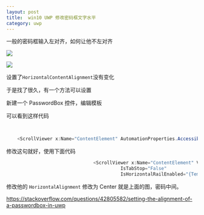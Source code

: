 ```yaml
---
layout: post
title:  win10 UWP 修改密码框文字水平 
category: uwp 
---
```


一般的密码框输入左对齐，如何让他不左对齐

![](http://7xqpl8.com1.z0.glb.clouddn.com/AwCCAwMAItoFAMV%2BBQA28wYAAQAEAK4%2BAQBmQwIAaOgJAOjZ%2F2017315175218.jpg)

![](http://7xqpl8.com1.z0.glb.clouddn.com/AwCCAwMAItoFAMV%2BBQA28wYAAQAEAK4%2BAQBmQwIAaOgJAOjZ%2F2017315175617.jpg)

<!--more-->

<div id="toc"></div>
<!-- csdn -->

设置了`HorizontalContentAlignment`没有变化

于是找了很久，有一个方法可以设置

新建一个 PasswordBox 控件，编辑模板

可以看到这样代码


```csharp
    
    
    <ScrollViewer x:Name="ContentElement" AutomationProperties.AccessibilityView="Raw" HorizontalScrollMode="{TemplateBinding ScrollViewer.HorizontalScrollMode}" HorizontalScrollBarVisibility="{TemplateBinding ScrollViewer.HorizontalScrollBarVisibility}" IsTabStop="False" IsHorizontalRailEnabled="{TemplateBinding ScrollViewer.IsHorizontalRailEnabled}" IsVerticalRailEnabled="{TemplateBinding ScrollViewer.IsVerticalRailEnabled}" Margin="{TemplateBinding BorderThickness}" Padding="{TemplateBinding Padding}" Grid.Row="1" VerticalScrollBarVisibility="{TemplateBinding ScrollViewer.VerticalScrollBarVisibility}" VerticalScrollMode="{TemplateBinding ScrollViewer.VerticalScrollMode}" ZoomMode="Disabled"/>
```

修改这句就好，使用下面代码


```csharp
                                <ScrollViewer x:Name="ContentElement" VerticalAlignment="Center" HorizontalAlignment="Stretch" AutomationProperties.AccessibilityView="Raw" HorizontalScrollMode="{TemplateBinding ScrollViewer.HorizontalScrollMode}" HorizontalScrollBarVisibility="{TemplateBinding ScrollViewer.HorizontalScrollBarVisibility}" 
                                          IsTabStop="False" 
                                          IsHorizontalRailEnabled="{TemplateBinding ScrollViewer.IsHorizontalRailEnabled}" IsVerticalRailEnabled="{TemplateBinding ScrollViewer.IsVerticalRailEnabled}" Margin="{TemplateBinding BorderThickness}" Padding="{TemplateBinding Padding}" Grid.Row="1" VerticalScrollBarVisibility="{TemplateBinding ScrollViewer.VerticalScrollBarVisibility}" VerticalScrollMode="{TemplateBinding ScrollViewer.VerticalScrollMode}" ZoomMode="Disabled"/>

```

修改他的 `HorizontalAlignment` 修改为 Center 就是上面的图，密码中间。

https://stackoverflow.com/questions/42805582/setting-the-alignment-of-a-passwordbox-in-uwp

 

